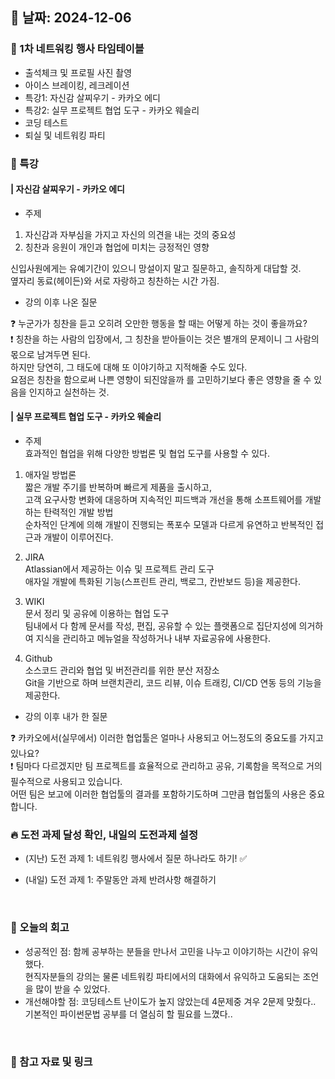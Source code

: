 ## 📅 날짜: 2024-12-06


### 💬 1차 네트워킹 행사 타임테이블
- 출석체크 및 프로필 사진 촬영
- 아이스 브레이킹, 레크레이션
- 특강1: 자신감 살찌우기 - 카카오 에디
- 특강2: 실무 프로젝트 협업 도구 - 카카오 웨슬리
- 코딩 테스트
- 퇴실 및 네트워킹 파티

### 📒 특강
#### | 자신감 살찌우기 - 카카오 에디

- 주제 <br/>
1. 자신감과 자부심을 가지고 자신의 의견을 내는 것의 중요성
2. 칭찬과 응원이 개인과 협업에 미치는 긍정적인 영향

신입사원에게는 유예기간이 있으니 망설이지 말고 질문하고, 솔직하게 대답할 것. <br/>
옆자리 동료(헤이든)와 서로 자랑하고 칭찬하는 시간 가짐.

- 강의 이후 나온 질문

❓ 누군가가 칭찬을 듣고 오히려 오만한 행동을 할 때는 어떻게 하는 것이 좋을까요? <br/>
❗️ 칭찬을 하는 사람의 입장에서, 그 칭찬을 받아들이는 것은 별개의 문제이니 그 사람의 몫으로 남겨두면 된다. <br/>
하지만 당연히, 그 태도에 대해 또 이야기하고 지적해줄 수도 있다. <br/>
요점은 칭찬을 함으로써 나쁜 영향이 되진않을까 를 고민하기보다 좋은 영향을 줄 수 있음을 인지하고 실천하는 것.


#### | 실무 프로젝트 협업 도구 - 카카오 웨슬리

- 주제 <br/>
효과적인 협업을 위해 다양한 방법론 및 협업 도구를 사용할 수 있다.

1. 애자일 방법론 <br/>
    짧은 개발 주기를 반복하며 빠르게 제품을 출시하고, <br/>
    고객 요구사항 변화에 대응하며 지속적인 피드백과 개선을 통해 소프트웨어를 개발하는 탄력적인 개발 방법 <br/>
    순차적인 단계에 의해 개발이 진행되는 폭포수 모델과 다르게 유연하고 반복적인 접근과 개발이 이루어진다. <br/>

2. JIRA <br/>
    Atlassian에서 제공하는 이슈 및 프로젝트 관리 도구 <br/>
    애자일 개발에 특화된 기능(스프린트 관리, 백로그, 칸반보드 등)을 제공한다.

3. WIKI <br/>
    문서 정리 및 공유에 이용하는 협업 도구 <br/>
    팀내에서 다 함께 문서를 작성, 편집, 공유할 수 있는 플랫폼으로 집단지성에 의거하여 지식을 관리하고 메뉴얼을 작성하거나 내부 자료공유에 사용한다.

4. Github <br/>
    소스코드 관리와 협업 및 버전관리를 위한 분산 저장소 <br/>
    Git을 기반으로 하며 브랜치관리, 코드 리뷰, 이슈 트래킹, CI/CD 연동 등의 기능을 제공한다.

- 강의 이후 내가 한 질문

❓ 카카오에서(실무에서) 이러한 협업툴은 얼마나 사용되고 어느정도의 중요도를 가지고 있나요? <br/>
❗️ 팀마다 다르겠지만 팀 프로젝트를 효율적으로 관리하고 공유, 기록함을 목적으로 거의 필수적으로 사용되고 있습니다. <br/> 어떤 팀은 보고에 이러한 협업툴의 결과를 포함하기도하며 그만큼 협업툴의 사용은 중요합니다.

### 🔥 도전 과제 달성 확인, 내일의 도전과제 설정
- (지난) 도전 과제 1: 네트워킹 행사에서 질문 하나라도 하기! ✅

- (내일) 도전 과제 1: 주말동안 과제 반려사항 해결하기

<br/>

### 💭 오늘의 회고 
- 성공적인 점: 함께 공부하는 분들을 만나서 고민을 나누고 이야기하는 시간이 유익했다. <br/>
현직자분들의 강의는 물론 네트워킹 파티에서의 대화에서 유익하고 도움되는 조언을 많이 받을 수 있었다.
- 개선해야할 점: 코딩테스트 난이도가 높지 않았는데 4문제중 겨우 2문제 맞췄다.. <br/>
기본적인 파이썬문법 공부를 더 열심히 할 필요를 느꼈다..

<br/>

### 📁 참고 자료 및 링크
 